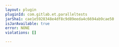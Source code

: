 ```yaml
---
layout: plugin
pluginId: com.gitlab.et.paralleltests
jarSha1: cae1e5928348e4df8c9d89eeda4c6694ab9cae50
isJarAvailable: true
error: NONE
violations: []

---
```

